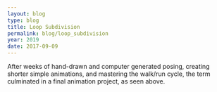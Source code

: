 ```yaml
---
layout: blog
type: blog
title: Loop Subdivision
permalink: blog/loop_subdivision
year: 2019
date: 2017-09-09
---
```


After weeks of hand-drawn and computer generated posing, creating shorter simple animations, and mastering the walk/run cycle, the term culminated in a final animation project, as seen above.
